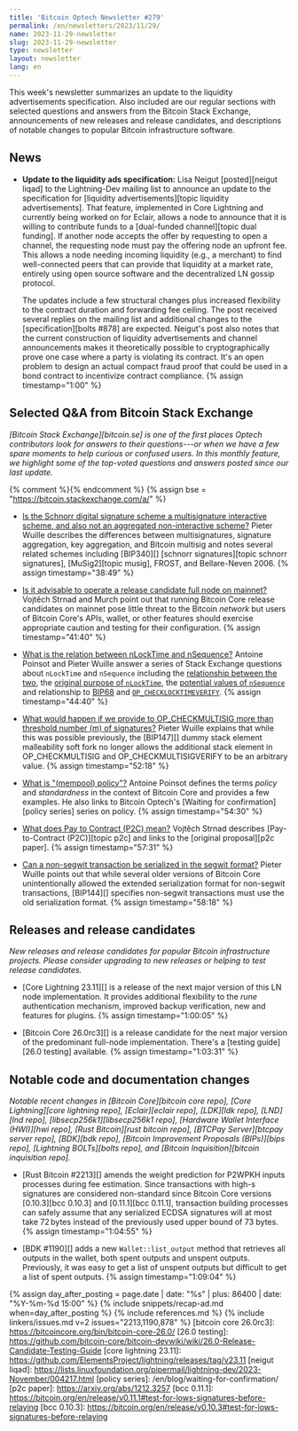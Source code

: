 ```yaml
---
title: 'Bitcoin Optech Newsletter #279'
permalink: /en/newsletters/2023/11/29/
name: 2023-11-29-newsletter
slug: 2023-11-29-newsletter
type: newsletter
layout: newsletter
lang: en
---
```

This week's newsletter summarizes an update to the liquidity
advertisements specification.  Also included are our regular sections
with selected questions and answers from the Bitcoin Stack Exchange,
announcements of new releases and release candidates, and descriptions of
notable changes to popular Bitcoin infrastructure software.

## News

- **Update to the liquidity ads specification:** Lisa Neigut
  [posted][neigut liqad] to the Lightning-Dev mailing list to announce
  an update to the specification for [liquidity advertisements][topic
  liquidity advertisements].  That feature, implemented in Core
  Lightning and currently being worked on for Eclair, allows a node to
  announce that it is willing to contribute funds to a [dual-funded
  channel][topic dual funding].  If another node accepts the offer by
  requesting to open a channel, the requesting node must pay the
  offering node an upfront fee.  This allows a node needing incoming
  liquidity (e.g., a merchant) to find well-connected peers that can
  provide that liquidity at a market rate, entirely using open source
  software and the decentralized LN gossip protocol.

    The updates include a few structural changes plus increased
    flexibility to the contract duration and forwarding fee ceiling.
    The post received several replies on the mailing list and additional
    changes to the [specification][bolts #878] are expected.  Neigut's
    post also notes that the current construction of liquidity
    advertisements and channel announcements makes it theoretically
    possible to cryptographically prove one case where a party is
    violating its contract.  It's an open problem to design an actual
    compact fraud proof that could be used in a bond contract to
    incentivize contract compliance. {% assign timestamp="1:00" %}

## Selected Q&A from Bitcoin Stack Exchange

*[Bitcoin Stack Exchange][bitcoin.se] is one of the first places Optech
contributors look for answers to their questions---or when we have a
few spare moments to help curious or confused users.  In
this monthly feature, we highlight some of the top-voted questions and
answers posted since our last update.*

{% comment %}<!-- https://bitcoin.stackexchange.com/search?tab=votes&q=created%3a1m..%20is%3aanswer -->{% endcomment %}
{% assign bse = "https://bitcoin.stackexchange.com/a/" %}

- [Is the Schnorr digital signature scheme a multisignature interactive scheme, and also not an aggregated non-interactive scheme?]({{bse}}120402)
  Pieter Wuille describes the differences between multisignatures, signature
  aggregation, key aggregation, and Bitcoin multisig and notes several related
  schemes including [BIP340][] [schnorr signatures][topic schnorr signatures],
  [MuSig2][topic musig], FROST, and Bellare-Neven 2006.  {% assign timestamp="38:49" %}

- [Is it advisable to operate a release candidate full node on mainnet?]({{bse}}120375)
  Vojtěch Strnad and Murch point out that running Bitcoin Core release
  candidates on mainnet pose little threat to the Bitcoin _network_ but users of Bitcoin
  Core's APIs, wallet, or other features should exercise appropriate caution and
  testing for their configuration. {% assign timestamp="41:40" %}

- [What is the relation between nLockTime and nSequence?]({{bse}}120256)
  Antoine Poinsot and Pieter Wuille answer a series of Stack Exchange questions about
  `nLockTime` and `nSequence` including the [relationship between the
  two]({{bse}}120273), the [original purpose of `nLockTime`]({{bse}}120276), the [potential values of `nSequence`]({{bse}}120254) and
  relationship to [BIP68]({{bse}}120320) and [`OP_CHECKLOCKTIMEVERIFY`]({{bse}}120259). {% assign timestamp="44:40" %}

- [What would happen if we provide to OP_CHECKMULTISIG more than threshold number (m) of signatures?]({{bse}}120604)
  Pieter Wuille explains that while this was possible previously, the [BIP147][]
  dummy stack element malleability soft fork no longer allows the additional
  stack element in OP_CHECKMULTISIG and OP_CHECKMULTISIGVERIFY to be an arbitrary value. {% assign timestamp="52:18" %}

- [What is "(mempool) policy"?]({{bse}}120269)
  Antoine Poinsot defines the terms _policy_ and _standardness_ in the context of
  Bitcoin Core and provides a few examples. He also links to Bitcoin Optech's
  [Waiting for confirmation][policy series] series on policy. {% assign timestamp="54:30" %}

- [What does Pay to Contract (P2C) mean?]({{bse}}120362)
  Vojtěch Strnad describes [Pay-to-Contract (P2C)][topic p2c] and links to the
  [original proposal][p2c paper]. {% assign timestamp="57:31" %}

- [Can a non-segwit transaction be serialized in the segwit format?]({{bse}}120317)
  Pieter Wuille points out that while several older versions of Bitcoin Core
  unintentionally allowed the extended serialization format for non-segwit
  transactions, [BIP144][] specifies non-segwit transactions must use the old
  serialization format. {% assign timestamp="58:18" %}

## Releases and release candidates

*New releases and release candidates for popular Bitcoin infrastructure
projects.  Please consider upgrading to new releases or helping to test
release candidates.*

- [Core Lightning 23.11][] is a release of the next major version of
  this LN node implementation.  It provides additional flexibility to the
  _rune_ authentication mechanism, improved backup verification, new
  and features for plugins. {% assign timestamp="1:00:05" %}

- [Bitcoin Core 26.0rc3][] is a release candidate for the next major
  version of the predominant full-node implementation. There's a [testing
  guide][26.0 testing] available. {% assign timestamp="1:03:31" %}

## Notable code and documentation changes

*Notable recent changes in [Bitcoin Core][bitcoin core repo], [Core
Lightning][core lightning repo], [Eclair][eclair repo], [LDK][ldk repo],
[LND][lnd repo], [libsecp256k1][libsecp256k1 repo], [Hardware Wallet
Interface (HWI)][hwi repo], [Rust Bitcoin][rust bitcoin repo], [BTCPay
Server][btcpay server repo], [BDK][bdk repo], [Bitcoin Improvement
Proposals (BIPs)][bips repo], [Lightning BOLTs][bolts repo], and
[Bitcoin Inquisition][bitcoin inquisition repo].*

- [Rust Bitcoin #2213][] amends the weight prediction for P2WPKH inputs
  processes during fee estimation. Since transactions with high-s signatures
  are considered non-standard since Bitcoin Core versions [0.10.3][bcc
  0.10.3] and [0.11.1][bcc 0.11.1], transaction building processes
  can safely assume that any serialized ECDSA signatures will at most take
  72 bytes instead of the previously used upper bound of 73 bytes. {% assign timestamp="1:04:55" %}

- [BDK #1190][] adds a new `Wallet::list_output` method that retrieves
  all outputs in the wallet, both spent outputs and unspent outputs.
  Previously, it was easy to get a list of unspent outputs but difficult
  to get a list of spent outputs. {% assign timestamp="1:09:04" %}

{% assign day_after_posting = page.date | date: "%s" | plus: 86400 | date: "%Y-%m-%d 15:00" %}
{% include snippets/recap-ad.md when=day_after_posting %}
{% include references.md %}
{% include linkers/issues.md v=2 issues="2213,1190,878" %}
[bitcoin core 26.0rc3]: https://bitcoincore.org/bin/bitcoin-core-26.0/
[26.0 testing]: https://github.com/bitcoin-core/bitcoin-devwiki/wiki/26.0-Release-Candidate-Testing-Guide
[core lightning 23.11]: https://github.com/ElementsProject/lightning/releases/tag/v23.11
[neigut liqad]: https://lists.linuxfoundation.org/pipermail/lightning-dev/2023-November/004217.html
[policy series]: /en/blog/waiting-for-confirmation/
[p2c paper]: https://arxiv.org/abs/1212.3257
[bcc 0.11.1]: https://bitcoin.org/en/release/v0.11.1#test-for-lows-signatures-before-relaying
[bcc 0.10.3]: https://bitcoin.org/en/release/v0.10.3#test-for-lows-signatures-before-relaying
